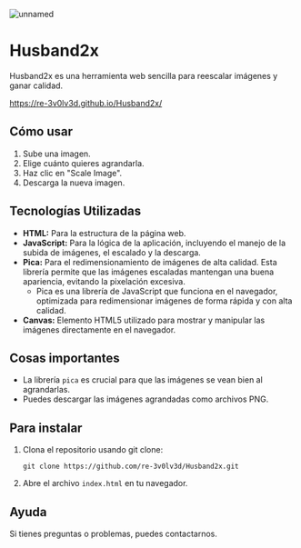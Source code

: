 
![unnamed](https://github.com/user-attachments/assets/21aef6b1-fc84-4975-abad-3c89d24bfef6)


# Husband2x

Husband2x es una herramienta web sencilla para reescalar imágenes y ganar calidad.


https://re-3v0lv3d.github.io/Husband2x/


## Cómo usar

1.  Sube una imagen.
2.  Elige cuánto quieres agrandarla.
3.  Haz clic en "Scale Image".
4.  Descarga la nueva imagen.

## Tecnologías Utilizadas

* **HTML:** Para la estructura de la página web.
* **JavaScript:** Para la lógica de la aplicación, incluyendo el manejo de la subida de imágenes, el escalado y la descarga.
* **Pica:** Para el redimensionamiento de imágenes de alta calidad. Esta librería permite que las imágenes escaladas mantengan una buena apariencia, evitando la pixelación excesiva.
    * Pica es una librería de JavaScript que funciona en el navegador, optimizada para redimensionar imágenes de forma rápida y con alta calidad.
* **Canvas:** Elemento HTML5 utilizado para mostrar y manipular las imágenes directamente en el navegador.

## Cosas importantes

* La librería `pica` es crucial para que las imágenes se vean bien al agrandarlas.
* Puedes descargar las imágenes agrandadas como archivos PNG.

## Para instalar

1.  Clona el repositorio usando git clone:

    ```
    git clone https://github.com/re-3v0lv3d/Husband2x.git
    ```

2.  Abre el archivo `index.html` en tu navegador.

## Ayuda

Si tienes preguntas o problemas, puedes contactarnos.
